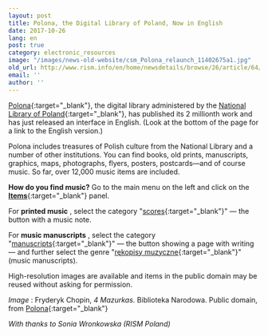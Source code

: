 ```yaml
---
layout: post
title: Polona, the Digital Library of Poland, Now in English
date: 2017-10-26
lang: en
post: true
category: electronic_resources
image: "/images/news-old-website/csm_Polona_relaunch_11402675a1.jpg"
old_url: http://www.rism.info/en/home/newsdetails/browse/26/article/64/polona-the-digital-library-of-poland-now-in-english.html
email: ''
author: ''
---
```


[Polona](https://polona.pl/){:target="_blank"}, the digital library administered by the [National Library of Poland](http://bn.org.pl/en/){:target="_blank"}, has published its 2 millionth work and has just released an interface in English. (Look at the bottom of the page for a link to the English version.)

Polona includes treasures of Polish culture from the National Library and a number of other institutions. You can find books, old prints, manuscripts, graphics, maps, photographs, flyers, posters, postcards—and of course music. So far, over 12,000 music items are included.

**How do you find music?**
Go to the main menu on the left and click on the [**Items**](https://polona.pl/items/?filters=public:1){:target="_blank"} panel.

For **printed music** , select the category "[scores](https://polona.pl/items/?filters=category:scores,public:1,hasTextContent:0){:target="_blank"}" — the button with a music note.

For **music manuscripts** , select the category "[manuscripts](https://polona.pl/items/?filters=category:manuscripts,public:1,hasTextContent:0){:target="_blank"}" — the button showing a page with writing — and further select the genre "[rękopisy muzyczne](https://polona.pl/items/?filters=category:manuscripts,metatype:r%C4%99kopisy_muzyczne,public:1,hasTextContent:0){:target="_blank"}" (music manuscripts).

High-resolution images are available and items in the public domain may be reused without asking for permission.

_Image_ : Fryderyk Chopin, _4 Mazurkas_. Biblioteka Narodowa. Public domain, from [Polona](https://polona.pl/item/4-mazurkas-pour-le-piano-dediees-a-mlle-rose-mostowska-op-33,MTEyNDgwNA/){:target="_blank"}

_With thanks to Sonia Wronkowska (RISM Poland)_